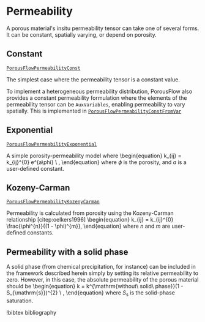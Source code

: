 # Permeability

A porous material's insitu permeability tensor can take one of several forms. It can be constant,
spatially varying, or depend on porosity.

## Constant

[`PorousFlowPermeabilityConst`](/PorousFlowPermeabilityConst.md)

The simplest case where the permeability tensor is a constant value.

To implement a heterogeneous permeability distribution, PorousFlow also provides a constant
permeability formulation where the elements of the permeability tensor can be `AuxVariables`,
enabling permeability to vary spatially. This is implemented in
[`PorousFlowPermeabilityConstFromVar`](/PorousFlowPermeabilityConstFromVar.md)

## Exponential

[`PorousFlowPermeabilityExponential`](/PorousFlowPermeabilityExponential.md)

A simple porosity-permeability model where
\begin{equation}
k_{ij} = k_{ij}^{0} e^{a\phi} \ ,
\end{equation}
where $\phi$ is the porosity, and $a$ is a user-defined constant.

## Kozeny-Carman

[`PorousFlowPermeabilityKozenyCarman`](/PorousFlowPermeabilityKozenyCarman.md)

Permeability is calculated from porosity using the Kozeny-Carman relationship [citep:oelkers1996]
\begin{equation}
k_{ij} = k_{ij}^{0} \frac{\phi^{n}}{(1 - \phi)^{m}},
\end{equation}
where $n$ and $m$ are user-defined constants.

## Permeability with a solid phase

A solid phase (from chemical precipitation, for instance) can be included in the framework described
herein simply by setting its relative permeability to zero.  However, in this case, the absolute
permeability of the porous material should be
\begin{equation}
k = k^{\mathrm{without\ solid\ phase}}(1 - S_{\mathrm{s}})^{2} \ ,
\end{equation}
where $S_{\mathrm{s}}$ is the solid-phase saturation.


!bibtex bibliography
